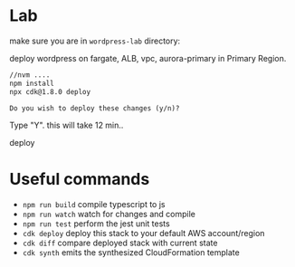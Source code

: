 # Lab 

make sure you are in `wordpress-lab` directory:

deploy wordpress on fargate, ALB, vpc, aurora-primary in Primary Region.

```bash
//nvm ....
npm install
npx cdk@1.8.0 deploy

```

```
Do you wish to deploy these changes (y/n)?
```
Type "Y".
this will take 12 min..



deploy 


# Useful commands

 * `npm run build`   compile typescript to js
 * `npm run watch`   watch for changes and compile
 * `npm run test`    perform the jest unit tests
 * `cdk deploy`      deploy this stack to your default AWS account/region
 * `cdk diff`        compare deployed stack with current state
 * `cdk synth`       emits the synthesized CloudFormation template
